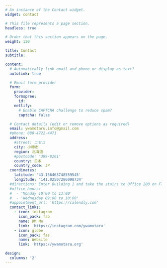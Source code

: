 ```yaml
---
# An instance of the Contact widget.
widget: contact

# This file represents a page section.
headless: true

# Order that this section appears on the page.
weight: 130

title: Contact
subtitle:

content:
  # Automatically link email and phone or display as text?
  autolink: true

  # Email form provider
  form:
    provider:
    formspree:
      id:
    netlify:
      # Enable CAPTCHA challenge to reduce spam?
      captcha: false

  # Contact details (edit or remove options as required)
  email: ywamotaru.info@gmail.com
  #phone: 080-4722-4471
  address:
    #street: ニセコ
    city: 小樽市
    region: 北海道
    #postcode: '399-8201'
    country: 日本
    country_code: JP
  coordinates:
    latitude: '43.156463748559545'
    longitude: '141.02507286098734'
  #directions: Enter Building 1 and take the stairs to Office 200 on Floor 2
  #office_hours:
  #  - 'Monday 10:00 to 13:00'
  #  - 'Wednesday 09:00 to 10:00'
  #appointment_url: 'https://calendly.com'
  contact_links:
    - icon: instagram
      icon_pack: fab
      name: DM Me
      link: 'https://instagram.com/ywamotaru'
    - icon: globe
      icon_pack: fas
      name: Website
      link: 'https://ywamotaru.org'

design:
  columns: '2'
---
```

